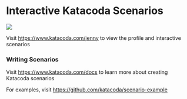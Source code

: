 # Interactive Katacoda Scenarios

[![](http://shields.katacoda.com/katacoda/jenny/count.svg)](https://www.katacoda.com/jenny "Get your profile on Katacoda.com")

Visit https://www.katacoda.com/jenny to view the profile and interactive scenarios

### Writing Scenarios
Visit https://www.katacoda.com/docs to learn more about creating Katacoda scenarios

For examples, visit https://github.com/katacoda/scenario-example
